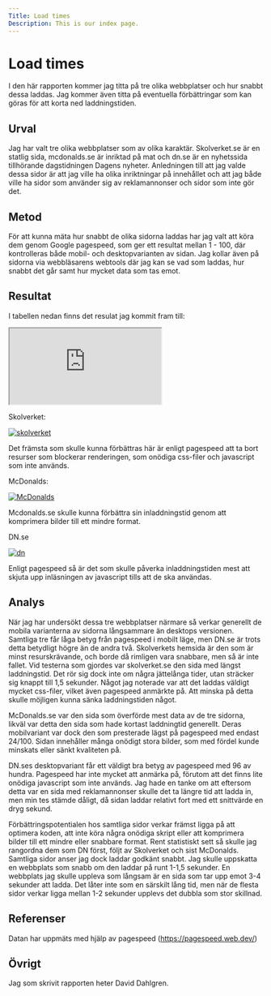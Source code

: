 ```yaml
---
Title: Load times
Description: This is our index page.
---
```


Load times
=========================
I den här rapporten kommer jag titta på tre olika webbplatser och hur snabbt dessa laddas. Jag kommer även titta på eventuella förbättringar som kan göras för att korta ned laddningstiden.

Urval
--------------------------
Jag har valt tre olika webbplatser som av olika karaktär. Skolverket.se är en statlig sida, mcdonalds.se är inriktad på mat och dn.se är en nyhetssida tillhörande dagstidningen Dagens nyheter. Anledningen till att jag valde dessa sidor är att jag ville ha olika inriktningar på innehållet och att jag både ville ha sidor som använder sig av reklamannonser och sidor som inte gör det.

Metod
--------------------------
För att kunna mäta hur snabbt de olika sidorna laddas har jag valt att köra dem genom Google pagespeed, som ger ett resultat mellan 1 - 100, där kontrolleras både mobil- och desktopvarianten av sidan. Jag kollar även på sidorna via webbläsarens webtools där jag kan se vad som laddas, hur snabbt det går samt hur mycket data som tas emot.

Resultat
--------------------------
I tabellen nedan finns det resulat jag kommit fram till:
<div class="sheet">
<iframe src="https://docs.google.com/spreadsheets/d/e/2PACX-1vR5EH9CWV4etPtWBl6DuI0TSJYrEQXmFQ25kJOwa4YB2qbhUjHKHOhCqHUOerbAFmp7rZqROITuYdP4/pubhtml?gid=0&amp;single=true&amp;widget=true&amp;headers=false"></iframe></div>

<p>Skolverket:</p>
<a href="%base_url%/image/skolverket.png"><img src="%base_url%/image/skolverket.png?save-as=jpg&w=200" alt="skolverket"></a>
<p>Det främsta som skulle kunna förbättras här är enligt pagespeed att ta bort resurser som blockerar renderingen, som onödiga css-filer och javascript som inte används.</p>

<p>McDonalds:</p>
<a href="%base_url%/image/mcd.png"><img src="%base_url%/image/mcd.png?save-as=jpg&w=200" alt="McDonalds"></a>
<p>Mcdonalds.se skulle kunna förbättra sin inladdningstid genom att komprimera bilder till ett mindre format.</p>

<p>DN.se</p>
<a href="%base_url%/image/dn.png"><img src="%base_url%/image/dn.png?save-as=jpg&w=200" alt="dn"></a>
<p> Enligt pagespeed så är det som skulle påverka inladdningstiden mest att skjuta upp inläsningen av javascript tills att de ska användas.</p>

Analys
--------------------------
När jag har undersökt dessa tre webbplatser närmare så verkar generellt de mobila varianterna av sidorna långsammare än desktops versionen. Samtliga tre får låga betyg från pagespeed i mobilt läge, men DN.se är trots detta betydligt högre än de andra två. Skolverkets hemsida är den som är minst resurskrävande, och borde då rimligen vara snabbare, men så är inte fallet. Vid testerna som gjordes var skolverket.se den sida med längst laddningstid. Det rör sig dock inte om några jättelånga tider, utan sträcker sig knappt till 1,5 sekunder. Något jag noterade var att det laddas väldigt mycket css-filer, vilket även pagespeed anmärkte på. Att minska på detta skulle möjligen kunna sänka laddningstiden något.

McDonalds.se var den sida som överförde mest data av de tre sidorna, likväl var detta den sida som hade kortast laddningtid generellt. Deras mobilvariant var dock den som presterade lägst på pagespeed med endast 24/100. Sidan innehåller många onödigt stora bilder, som med fördel kunde minskats eller sänkt kvaliteten på. 

DN.ses desktopvariant får ett väldigt bra betyg av pagespeed med 96 av hundra. Pagespeed har inte mycket att anmärka på, förutom att det finns lite onödiga javascript som inte används. Jag hade en tanke om att eftersom detta var en sida med reklamannonser skulle det ta längre tid att ladda in, men min tes stämde dåligt, då sidan laddar relativt fort med ett snittvärde en dryg sekund.

Förbättringspotentialen hos samtliga sidor verkar främst ligga på att optimera koden, att inte köra några onödiga skript eller att komprimera bilder till ett mindre eller snabbare format. Rent statistiskt sett så skulle jag rangordna dem som DN först, följt av Skolverket och sist McDonalds. Samtliga sidor anser jag dock laddar godkänt snabbt. Jag skulle uppskatta en webbplats som snabb om den laddar på runt 1-1,5 sekunder. En webbplats jag skulle uppleva som långsam är en sida som tar upp emot 3-4 sekunder att ladda. Det låter inte som en särskilt lång tid, men när de flesta sidor verkar ligga mellan 1-2 sekunder upplevs det dubbla som stor skillnad.

Referenser
--------------------------
Datan har uppmäts med hjälp av pagespeed (https://pagespeed.web.dev/)


Övrigt
--------------------------
Jag som skrivit rapporten heter David Dahlgren.